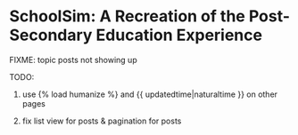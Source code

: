 # SchoolSim: A Recreation of the Post-Secondary Education Experience

FIXME: topic posts not showing up

TODO:

1. use {% load humanize %} and {{ updatedtime|naturaltime }} on other pages

2. fix list view for posts & pagination for posts

